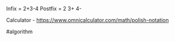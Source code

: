 Infix = 2+3-4
Postfix = 2 3+ 4-

Calculator - https://www.omnicalculator.com/math/polish-notation

#algorithm